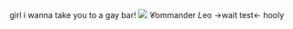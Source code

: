 girl i wanna take you to a gay bar! 
![](https://files.catbox.moe/djvavv.png) 
𝓒ommander *L*eo 
->wait test<-
hooly
